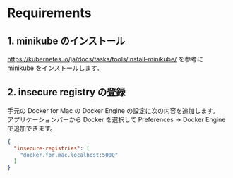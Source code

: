# Requirements

## 1. minikube のインストール

https://kubernetes.io/ja/docs/tasks/tools/install-minikube/ を参考に minikube をインストールします。

## 2. insecure registry の登録

手元の Docker for Mac の Docker Engine の設定に次の内容を追加します。  
アプリケーションバーから Docker を選択して Preferences -> Docker Engine で追加できます。

```json
{
  "insecure-registries": [
    "docker.for.mac.localhost:5000"
  ]
}
```


